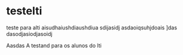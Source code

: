 # testelti
teste para alti
aisudhaiushdiaushdiua
sdijasidj
asdaoiqsuhjdoais
]das
dasodjasiodjasoidj

Aasdas
A
testand para os alunos do lti
